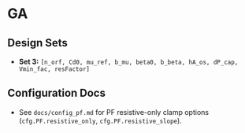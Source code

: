 # GA

## Design Sets

- **Set 3:** `[n_orf, Cd0, mu_ref, b_mu, beta0, b_beta, hA_os, dP_cap, Vmin_fac, resFactor]`

## Configuration Docs

- See `docs/config_pf.md` for PF resistive-only clamp options (`cfg.PF.resistive_only`, `cfg.PF.resistive_slope`).
